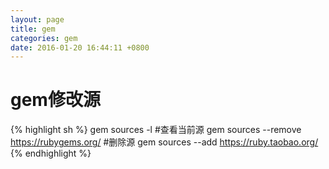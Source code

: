 ```yaml
---
layout: page
title: gem
categories: gem
date: 2016-01-20 16:44:11 +0800
---
```

# gem修改源

{% highlight sh %}
gem sources -l #查看当前源
gem sources --remove https://rubygems.org/ #删除源
gem sources --add https://ruby.taobao.org/
{% endhighlight %}

